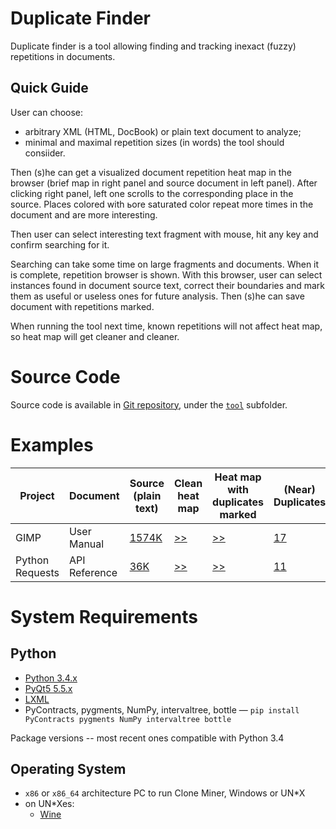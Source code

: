 Duplicate Finder
================

Duplicate finder is a tool allowing finding and tracking inexact (fuzzy) repetitions in documents.

Quick Guide
-----------

User can choose:

* arbitrary XML (HTML, DocBook) or plain text document to analyze;
* minimal and maximal repetition sizes (in words) the tool should consiider.

Then (s)he can get a visualized document repetition heat map in the browser (brief map in right panel and
source document in left panel). After clicking right panel, left one scrolls to the corresponding place in the source.
Places colored with ьore saturated color repeat more times in the document and are more interesting.

Then user can select interesting text fragment with mouse, hit any key and confirm searching for it.

Searching can take some time on large fragments and documents. When it is complete, repetition browser is shown. With
this browser, user can select instances found in document source text, correct their boundaries and mark them as useful
or useless ones for future analysis. Then (s)he can save document with repetitions marked.

When running the tool next time, known repetitions will not affect heat map, so heat map will get cleaner and cleaner.

Source Code
===========

Source code is available in [Git repository](https://github.com/spbu-se/duplicate-finder),
under the [`tool`](https://github.com/spbu-se/duplicate-finder/tool) subfolder.

Examples
========

| Project         | Document      | Source (plain text)                  | Clean heat map                                      | Heat map with duplicates marked                      | (Near) Duplicates               |
|-----------------|---------------|--------------------------------------|-----------------------------------------------------|------------------------------------------------------|---------------------------------|
| GIMP            | User Manual   | [1574K](GIMP/user_guide.pxml)        | [>>](GIMP/clean-heat-map/densitybrowser.html)       | [>>](GIMP/marked-heat-map/densitybrowser.html)       | [17](GIMP/near_dups.html)       |
| Python Requests | API Reference | [36K](PyRequests/api_reference.pxml) | [>>](PyRequests/clean-heat-map/densitybrowser.html) | [>>](PyRequests/marked-heat-map/densitybrowser.html) | [11](PyRequests/near_dups.html) |


System Requirements
===================

Python
------

* [Python 3.4.x](https://www.python.org/downloads/release/python-344/)
* [PyQt5 5.5.x](https://sourceforge.net/projects/pyqt/files/PyQt5/PyQt-5.5.1/)
* [LXML](https://pypi.python.org/pypi/lxml/3.6.0)
* PyContracts, pygments, NumPy, intervaltree, bottle — `pip install PyContracts pygments NumPy intervaltree bottle`

Package versions -- most recent ones compatible with Python 3.4

Operating System
----------------

* `x86` or `x86_64` architecture PC to run Clone Miner, Windows or UN*X
* on UN*Xes:
    * [Wine](https://www.winehq.org/)
